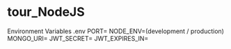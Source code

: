 # tour_NodeJS

Environment Variables
.env
PORT=
NODE_ENV=(development / production)
MONGO_URI=
JWT_SECRET=
JWT_EXPIRES_IN=
